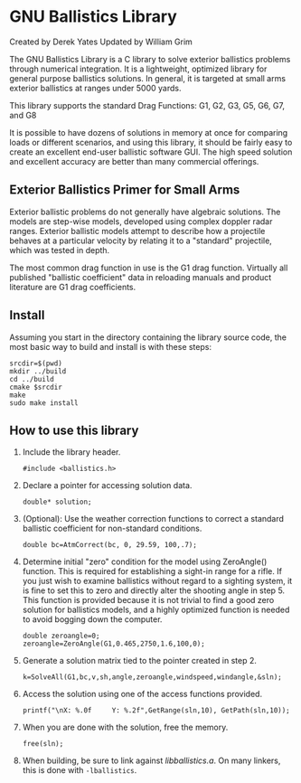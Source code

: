 GNU Ballistics Library
======================
Created by Derek Yates
Updated by William Grim

The GNU Ballistics Library is a C library to solve exterior ballistics problems
through numerical integration.  It is a lightweight, optimized library for
general purpose ballistics solutions.  In general, it is targeted at small
arms exterior ballistics at ranges under 5000 yards.

This library supports the standard Drag Functions: G1, G2, G3, G5, G6, G7, and G8

It is possible to have dozens of solutions in memory at once for comparing loads or
different scenarios, and using this library, it should be fairly easy to create an
excellent end-user ballistic software GUI.  The high speed solution and excellent
accuracy are better than many commercial offerings.

Exterior Ballistics Primer for Small Arms
-----------------------------------------
Exterior ballistic problems do not generally have algebraic solutions.
The models are step-wise models, developed using complex doppler radar ranges.
Exterior ballistic models attempt to describe how a projectile behaves at a
particular velocity by relating it to a "standard" projectile, which was
tested in depth.

The most common drag function in use is the G1 drag function.  Virtually all
published "ballistic coefficient" data in reloading manuals and product
literature are G1 drag coefficients.

Install
-------

Assuming you start in the directory containing the library source code, the most
basic way to build and install is with these steps:

    srcdir=$(pwd)
    mkdir ../build
    cd ../build
    cmake $srcdir
    make
    sudo make install

How to use this library
-----------------------

1. Include the library header.

	`#include <ballistics.h>`

1. Declare a pointer for accessing solution data.

    `double* solution;`

1. (Optional): Use the weather correction functions to correct a standard ballistic coefficient for non-standard conditions.

    `double bc=AtmCorrect(bc, 0, 29.59, 100,.7);`

1. Determine initial "zero" condition for the model using ZeroAngle() function.  This is required for establishing
		a sight-in range for a rifle.  If you just wish to examine ballistics without regard to a sighting system,
		it is fine to set this to zero and directly alter the shooting angle in step 5.
		This function is provided because it is not trivial to find a good zero solution for ballistics models,
		and a highly optimized function is needed to avoid bogging down the computer.

    ```
    double zeroangle=0;
    zeroangle=ZeroAngle(G1,0.465,2750,1.6,100,0);
    ```

1. Generate a solution matrix tied to the pointer created in step 2.

    `k=SolveAll(G1,bc,v,sh,angle,zeroangle,windspeed,windangle,&sln);`

1. Access the solution using one of the access functions provided.

    `printf("\nX: %.0f     Y: %.2f",GetRange(sln,10), GetPath(sln,10));`

1. When you are done with the solution, free the memory.

    `free(sln);`

1. When building, be sure to link against *libballistics.a*.  On many linkers, this is done
   with `-lballistics`.
